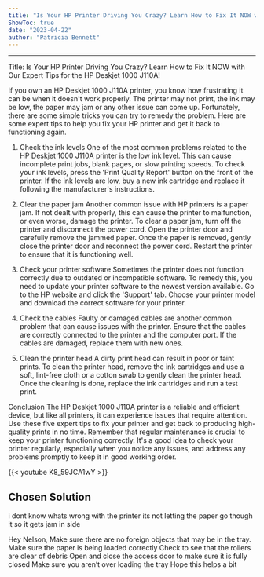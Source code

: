 ```yaml
---
title: "Is Your HP Printer Driving You Crazy? Learn How to Fix It NOW with Our Expert Tips for the HP Deskjet 1000 J110A!"
ShowToc: true 
date: "2023-04-22"
author: "Patricia Bennett"
---
```

*****
Title: Is Your HP Printer Driving You Crazy? Learn How to Fix It NOW with Our Expert Tips for the HP Deskjet 1000 J110A!

If you own an HP Deskjet 1000 J110A printer, you know how frustrating it can be when it doesn't work properly. The printer may not print, the ink may be low, the paper may jam or any other issue can come up. Fortunately, there are some simple tricks you can try to remedy the problem. Here are some expert tips to help you fix your HP printer and get it back to functioning again.

1. Check the ink levels 
One of the most common problems related to the HP Deskjet 1000 J110A printer is the low ink level. This can cause incomplete print jobs, blank pages, or slow printing speeds. To check your ink levels, press the 'Print Quality Report' button on the front of the printer. If the ink levels are low, buy a new ink cartridge and replace it following the manufacturer's instructions.

2. Clear the paper jam
Another common issue with HP printers is a paper jam. If not dealt with properly, this can cause the printer to malfunction, or even worse, damage the printer. To clear a paper jam, turn off the printer and disconnect the power cord. Open the printer door and carefully remove the jammed paper. Once the paper is removed, gently close the printer door and reconnect the power cord. Restart the printer to ensure that it is functioning well.

3. Check your printer software
Sometimes the printer does not function correctly due to outdated or incompatible software. To remedy this, you need to update your printer software to the newest version available. Go to the HP website and click the 'Support' tab. Choose your printer model and download the correct software for your printer.

4. Check the cables 
Faulty or damaged cables are another common problem that can cause issues with the printer. Ensure that the cables are correctly connected to the printer and the computer port. If the cables are damaged, replace them with new ones.

5. Clean the printer head
A dirty print head can result in poor or faint prints. To clean the printer head, remove the ink cartridges and use a soft, lint-free cloth or a cotton swab to gently clean the printer head. Once the cleaning is done, replace the ink cartridges and run a test print.

Conclusion
The HP Deskjet 1000 J110A printer is a reliable and efficient device, but like all printers, it can experience issues that require attention. Use these five expert tips to fix your printer and get back to producing high-quality prints in no time. Remember that regular maintenance is crucial to keep your printer functioning correctly. It's a good idea to check your printer regularly, especially when you notice any issues, and address any problems promptly to keep it in good working order.

{{< youtube K8_59JCA1wY >}} 



## Chosen Solution
 i dont know whats wrong with the printer its not letting the paper go though it so it gets jam in side

 Hey Nelson,
Make sure there are no foreign objects that may be in the tray.
Make sure the paper is being loaded correctly
Check to see that the rollers are clear of debris
Open and close the access door to make sure it is fully closed
Make sure you aren’t over loading the tray
Hope this helps a bit




